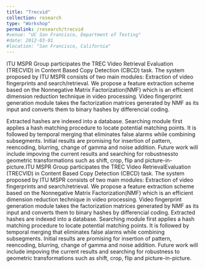 ```yaml
---
title: "Trecvid"
collection: research
type: "Workshop"
permalink: /research/trecvid
#venue: "UC San Francisco, Department of Testing"
#date: 2012-03-01
#location: "San Francisco, California"
---
```


ITU MSPR Group participates the TREC Video Retrieval Evaluation (TRECVID) in Content Based Copy Detection (CBCD) task.
The system proposed by ITU MSPR consists of two main modules: Extraction of video fingerprints and search/retrieval.
We propose a feature extraction scheme based on the Nonnegative Matrix Factorization(NMF) which is an efficient dimension 
reduction technique in video processing. Video fingerprint generation module takes the factorization matrices generated by
NMF as its input and converts them to binary hashes by differencial coding.

Extracted hashes are indexed into a database. Searching module first applies a hash matching procedure to locate potential matching points. It is followed by temporal merging that eliminates false alarms while combining subsegments. Initial results are promising for insertion of pattern, reencoding, blurring, change of gamma and noise addition. Future work will include impoving the current results
and searching for robustnessto geometric transformations such as shift, crop, flip and picture-in-picture.ITU MSPR Group participates 
the TREC Video RetrievalEvaluation (TRECVID) in Content Based Copy Detection (CBCD) task. The system proposed by ITU MSPR consists of 
two main modules: Extraction of video fingerprints and search/retrieval. We propose a feature extraction scheme based on the Nonnegative Matrix Factorization(NMF) which is an efficient dimension reduction technique in video processing. Video fingerprint generation module takes the factorization matrices generated by NMF as its input and converts them to binary hashes by differencial coding. Extracted 
hashes are indexed into a database. Searching module first applies a hash matching procedure to locate potential matching points. It is followed by temporal merging that eliminates false alarms while combining subsegments. Initial results are promising for insertion 
of pattern, reencoding, blurring, change of gamma and noise addition. Future work will include impoving the current results and 
searching for robustness to geometric transformations such as shift, crop, flip and picture-in-picture.
